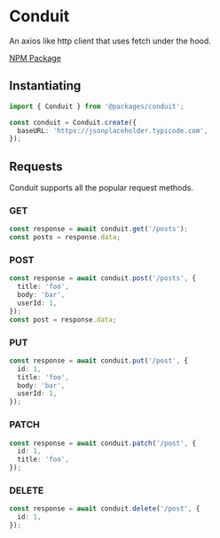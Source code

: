 # Conduit

An axios like http client that uses fetch under the hood.

[NPM Package](https://www.npmjs.com/package/@playful-systems/conduit)

## Instantiating

```ts
import { Conduit } from '@packages/conduit';

const conduit = Conduit.create({
  baseURL: 'https://jsonplaceholder.typicode.com',
});
```

## Requests

Conduit supports all the popular request methods.

### GET
```ts
const response = await conduit.get('/posts');
const posts = response.data;
```

### POST
```ts
const response = await conduit.post('/posts', {
  title: 'foo',
  body: 'bar',
  userId: 1,
});
const post = response.data;
```

### PUT
```ts
const response = await conduit.put('/post', {
  id: 1,
  title: 'foo',
  body: 'bar',
  userId: 1,
});
```

### PATCH
```ts
const response = await conduit.patch('/post', {
  id: 1,
  title: 'foo',
});
```

### DELETE
```ts
const response = await conduit.delete('/post', {
  id: 1,
});
```